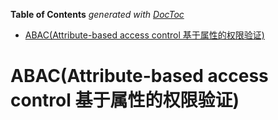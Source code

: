 <!-- START doctoc generated TOC please keep comment here to allow auto update -->
<!-- DON'T EDIT THIS SECTION, INSTEAD RE-RUN doctoc TO UPDATE -->
**Table of Contents**  *generated with [DocToc](https://github.com/thlorenz/doctoc)*

- [ABAC(Attribute-based access control 基于属性的权限验证)](#abacattribute-based-access-control-%E5%9F%BA%E4%BA%8E%E5%B1%9E%E6%80%A7%E7%9A%84%E6%9D%83%E9%99%90%E9%AA%8C%E8%AF%81)

<!-- END doctoc generated TOC please keep comment here to allow auto update -->

# ABAC(Attribute-based access control 基于属性的权限验证)

